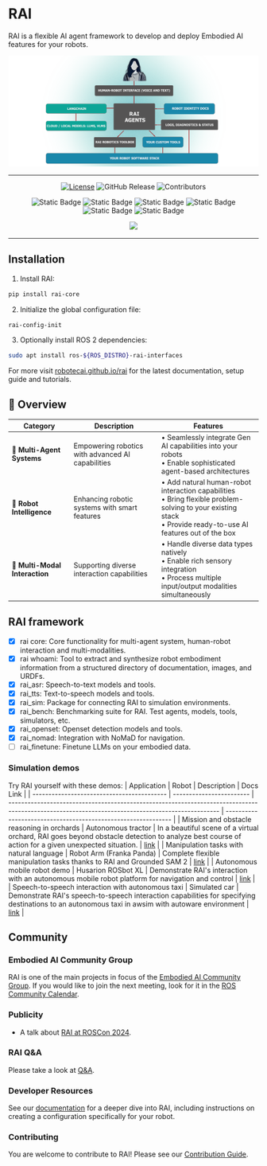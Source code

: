 # RAI

RAI is a flexible AI agent framework to develop and deploy Embodied AI features for your robots.

<div align="center">

![rai-image](https://raw.githubusercontent.com/RobotecAI/rai/refs/heads/development/docs/imgs/RAI_simple_diagram_medium.png)

---

[![License](https://img.shields.io/badge/License-Apache_2.0-blue.svg)](https://opensource.org/licenses/Apache-2.0)
![GitHub Release](https://img.shields.io/github/v/release/RobotecAI/rai)
![Contributors](https://img.shields.io/github/contributors/robotecai/rai)

![Static Badge](https://img.shields.io/badge/Ubuntu-24.04-orange)
![Static Badge](https://img.shields.io/badge/Ubuntu-22.04-orange)
![Static Badge](https://img.shields.io/badge/Python-3.12-blue)
![Static Badge](https://img.shields.io/badge/Python-3.10-blue)
![Static Badge](https://img.shields.io/badge/ROS2-jazzy-blue)
![Static Badge](https://img.shields.io/badge/ROS2-humble-blue)

[![](https://dcbadge.limes.pink/api/server/https://discord.gg/3PGHgTaJSB)](https://discord.gg/3PGHgTaJSB)

</div>

---

## Installation

1. Install RAI:

```bash
pip install rai-core
```

2. Initialize the global configuration file:

```bash
rai-config-init
```

3. Optionally install ROS 2 dependencies:

```bash
sudo apt install ros-${ROS_DISTRO}-rai-interfaces
```

For more visit [robotecai.github.io/rai](https://robotecai.github.io/rai/) for the latest documentation, setup
guide and tutorials.

## 🎯 Overview

| Category                       | Description                                       | Features                                                                                                                                                           |
| ------------------------------ | ------------------------------------------------- | ------------------------------------------------------------------------------------------------------------------------------------------------------------------ |
| 🤖 **Multi-Agent Systems**     | Empowering robotics with advanced AI capabilities | • Seamlessly integrate Gen AI capabilities into your robots<br>• Enable sophisticated agent-based architectures                                                    |
| 🔄 **Robot Intelligence**      | Enhancing robotic systems with smart features     | • Add natural human-robot interaction capabilities<br>• Bring flexible problem-solving to your existing stack<br>• Provide ready-to-use AI features out of the box |
| 🌟 **Multi-Modal Interaction** | Supporting diverse interaction capabilities       | • Handle diverse data types natively<br>• Enable rich sensory integration<br>• Process multiple input/output modalities simultaneously                             |

## RAI framework

-   [x] rai core: Core functionality for multi-agent system, human-robot interaction and
        multi-modalities.
-   [x] rai whoami: Tool to extract and synthesize robot embodiment information from a structured
        directory of documentation, images, and URDFs.
-   [x] rai_asr: Speech-to-text models and tools.
-   [x] rai_tts: Text-to-speech models and tools.
-   [x] rai_sim: Package for connecting RAI to simulation environments.
-   [x] rai_bench: Benchmarking suite for RAI. Test agents, models, tools, simulators, etc.
-   [x] rai_openset: Openset detection models and tools.
-   [x] rai_nomad: Integration with NoMaD for navigation.
-   [ ] rai_finetune: Finetune LLMs on your embodied data.

### Simulation demos

Try RAI yourself with these demos:
| Application | Robot | Description | Docs Link |
| ------------------------------------------ | ------------------------ | ------------------------------------------------------------------------------------------------------------------------------------------------ | ------------------------------------------------------------- |
| Mission and obstacle reasoning in orchards | Autonomous tractor | In a beautiful scene of a virtual orchard, RAI goes beyond obstacle detection to analyze best course of action for a given unexpected situation. | [link](https://robotecai.github.io/rai/demos/agriculture/) |
| Manipulation tasks with natural language | Robot Arm (Franka Panda) | Complete flexible manipulation tasks thanks to RAI and Grounded SAM 2 | [link](https://robotecai.github.io/rai/demos/manipulation/) |
| Autonomous mobile robot demo | Husarion ROSbot XL | Demonstrate RAI's interaction with an autonomous mobile robot platform for navigation and control | [link](https://robotecai.github.io/rai/demos/rosbot_xl/) |
| Speech-to-speech interaction with autonomous taxi | Simulated car | Demonstrate RAI's speech-to-speech interaction capabilities for specifying destinations to an autonomous taxi in awsim with autoware environment | [link](https://robotecai.github.io/rai/demos/taxi/) |

## Community

### Embodied AI Community Group

RAI is one of the main projects in focus of the
[Embodied AI Community Group](https://github.com/ros-wg-embodied-ai). If you would like to join the
next meeting, look for it in the
[ROS Community Calendar](https://calendar.google.com/calendar/u/0/embed?src=c_3fc5c4d6ece9d80d49f136c1dcd54d7f44e1acefdbe87228c92ff268e85e2ea0@group.calendar.google.com&ctz=Etc/UTC).

### Publicity

-   A talk about [RAI at ROSCon 2024](https://vimeo.com/1026029511).

### RAI Q&A

Please take a look at [Q&A](https://github.com/RobotecAI/rai/discussions/categories/q-a).

### Developer Resources

See our [documentation](https://robotecai.github.io/rai/) for a deeper dive into RAI, including
instructions on creating a configuration specifically for your robot.

### Contributing

You are welcome to contribute to RAI! Please see our [Contribution Guide](https://github.com/RobotecAI/rai/blob/development/CONTRIBUTING.md).

